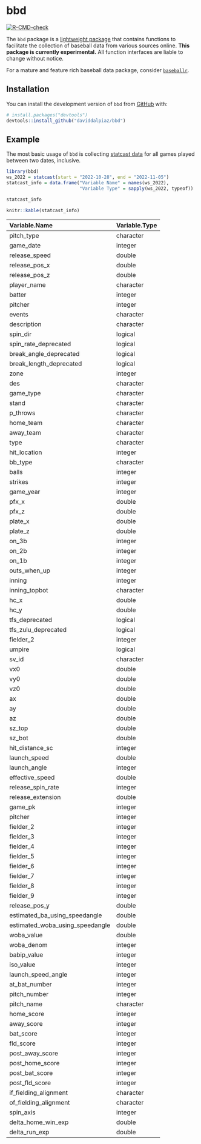 
<!-- README.md is generated from README.Rmd. Please edit that file -->

# bbd

<!-- badges: start -->

[![R-CMD-check](https://github.com/daviddalpiaz/bbd/actions/workflows/R-CMD-check.yaml/badge.svg)](https://github.com/daviddalpiaz/bbd/actions)
<!-- badges: end -->

The `bbd` package is a [lightweight package](https://www.tinyverse.org/)
that contains functions to facilitate the collection of baseball data
from various sources online. **This package is currently experimental.**
All function interfaces are liable to change without notice.

For a mature and feature rich baseball data package, consider
[`baseballr`](https://github.com/BillPetti/baseballr).

## Installation

You can install the development version of `bbd` from
[GitHub](https://github.com/) with:

``` r
# install.packages("devtools")
devtools::install_github("daviddalpiaz/bbd")
```

## Example

The most basic usage of `bbd` is collecting [statcast
data](https://baseballsavant.mlb.com/statcast_search) for all games
played between two dates, inclusive.

``` r
library(bbd)
ws_2022 = statcast(start = "2022-10-28", end = "2022-11-05")
statcast_info = data.frame("Variable Name" = names(ws_2022),
                           "Variable Type" = sapply(ws_2022, typeof))
```

``` r
statcast_info
```

``` r
knitr::kable(statcast_info)
```

| Variable.Name                   | Variable.Type |
|:--------------------------------|:--------------|
| pitch_type                      | character     |
| game_date                       | integer       |
| release_speed                   | double        |
| release_pos_x                   | double        |
| release_pos_z                   | double        |
| player_name                     | character     |
| batter                          | integer       |
| pitcher                         | integer       |
| events                          | character     |
| description                     | character     |
| spin_dir                        | logical       |
| spin_rate_deprecated            | logical       |
| break_angle_deprecated          | logical       |
| break_length_deprecated         | logical       |
| zone                            | integer       |
| des                             | character     |
| game_type                       | character     |
| stand                           | character     |
| p_throws                        | character     |
| home_team                       | character     |
| away_team                       | character     |
| type                            | character     |
| hit_location                    | integer       |
| bb_type                         | character     |
| balls                           | integer       |
| strikes                         | integer       |
| game_year                       | integer       |
| pfx_x                           | double        |
| pfx_z                           | double        |
| plate_x                         | double        |
| plate_z                         | double        |
| on_3b                           | integer       |
| on_2b                           | integer       |
| on_1b                           | integer       |
| outs_when_up                    | integer       |
| inning                          | integer       |
| inning_topbot                   | character     |
| hc_x                            | double        |
| hc_y                            | double        |
| tfs_deprecated                  | logical       |
| tfs_zulu_deprecated             | logical       |
| fielder_2                       | integer       |
| umpire                          | logical       |
| sv_id                           | character     |
| vx0                             | double        |
| vy0                             | double        |
| vz0                             | double        |
| ax                              | double        |
| ay                              | double        |
| az                              | double        |
| sz_top                          | double        |
| sz_bot                          | double        |
| hit_distance_sc                 | integer       |
| launch_speed                    | double        |
| launch_angle                    | integer       |
| effective_speed                 | double        |
| release_spin_rate               | integer       |
| release_extension               | double        |
| game_pk                         | integer       |
| pitcher                         | integer       |
| fielder_2                       | integer       |
| fielder_3                       | integer       |
| fielder_4                       | integer       |
| fielder_5                       | integer       |
| fielder_6                       | integer       |
| fielder_7                       | integer       |
| fielder_8                       | integer       |
| fielder_9                       | integer       |
| release_pos_y                   | double        |
| estimated_ba_using_speedangle   | double        |
| estimated_woba_using_speedangle | double        |
| woba_value                      | double        |
| woba_denom                      | integer       |
| babip_value                     | integer       |
| iso_value                       | integer       |
| launch_speed_angle              | integer       |
| at_bat_number                   | integer       |
| pitch_number                    | integer       |
| pitch_name                      | character     |
| home_score                      | integer       |
| away_score                      | integer       |
| bat_score                       | integer       |
| fld_score                       | integer       |
| post_away_score                 | integer       |
| post_home_score                 | integer       |
| post_bat_score                  | integer       |
| post_fld_score                  | integer       |
| if_fielding_alignment           | character     |
| of_fielding_alignment           | character     |
| spin_axis                       | integer       |
| delta_home_win_exp              | double        |
| delta_run_exp                   | double        |
